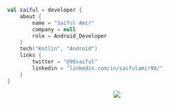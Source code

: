 
```kotlin
val saiful = developer {
    about {
        name = "Saiful Amir"
        company = null
        role = Android_Developer
    }
    tech("Kotlin", "Android")
    links {
        twitter = "@98saiful"
        linkedin = "linkedin.com/in/saifulamir98/"
    }
}
```

<p align="center">
<img src="https://visitor-badge.laobi.icu/badge?page_id=98saiful" id="counter">
</p>
